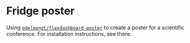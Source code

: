 # Fridge poster

Using [`odeleongt/flexdashboard-poster`](https://github.com/odeleongt/flexdashboard-poster) to create a poster for a scientific conference.
For installation instructions, see there.
